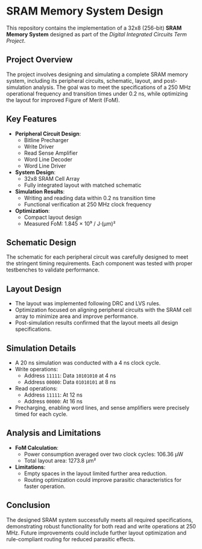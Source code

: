# SRAM Memory System Design

This repository contains the implementation of a 32x8 (256-bit) **SRAM Memory System** designed as part of the *Digital Integrated Circuits Term Project*.

## Project Overview
The project involves designing and simulating a complete SRAM memory system, including its peripheral circuits, schematic, layout, and post-simulation analysis. The goal was to meet the specifications of a 250 MHz operational frequency and transition times under 0.2 ns, while optimizing the layout for improved Figure of Merit (FoM).

## Key Features
- **Peripheral Circuit Design**:
  - Bitline Precharger
  - Write Driver
  - Read Sense Amplifier
  - Word Line Decoder
  - Word Line Driver
- **System Design**:
  - 32x8 SRAM Cell Array
  - Fully integrated layout with matched schematic
- **Simulation Results**:
  - Writing and reading data within 0.2 ns transition time
  - Functional verification at 250 MHz clock frequency
- **Optimization**:
  - Compact layout design
  - Measured FoM: 1.845 × 10⁹ / J·(μm)²

## Schematic Design
The schematic for each peripheral circuit was carefully designed to meet the stringent timing requirements. Each component was tested with proper testbenches to validate performance.

## Layout Design
- The layout was implemented following DRC and LVS rules.
- Optimization focused on aligning peripheral circuits with the SRAM cell array to minimize area and improve performance.
- Post-simulation results confirmed that the layout meets all design specifications.

## Simulation Details
- A 20 ns simulation was conducted with a 4 ns clock cycle.
- Write operations:
  - Address `11111`: Data `10101010` at 4 ns
  - Address `00000`: Data `01010101` at 8 ns
- Read operations:
  - Address `11111`: At 12 ns
  - Address `00000`: At 16 ns
- Precharging, enabling word lines, and sense amplifiers were precisely timed for each cycle.

## Analysis and Limitations
- **FoM Calculation**:
  - Power consumption averaged over two clock cycles: 106.36 μW
  - Total layout area: 1273.8 μm²
- **Limitations**:
  - Empty spaces in the layout limited further area reduction.
  - Routing optimization could improve parasitic characteristics for faster operation.

## Conclusion
The designed SRAM system successfully meets all required specifications, demonstrating robust functionality for both read and write operations at 250 MHz. Future improvements could include further layout optimization and rule-compliant routing for reduced parasitic effects.
